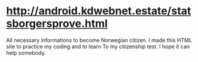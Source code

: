 # http://android.kdwebnet.estate/statsborgersprove.html

All necessary informations to become Norwegian citizen.
I made this HTML site to practice my coding and to learn 
To my citizenship test. I hope it can help somebody. 
